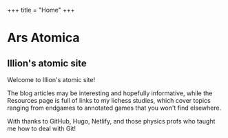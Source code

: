 +++
title = "Home"
+++

# Ars Atomica #

## Illion's atomic site ##

[//]: # (category list: blog, reference)
[//]: # (series list: New-to-nuke, Classic-FICS)
[//]: # (tag list: New-to-nuke, tactics, openings, endgames, game-analysis, general-advice, patterns, pawns, invasions, pawnitisation, beginner, rules, terminology, middlegames)

Welcome to Illion's atomic site!

The blog articles may be interesting and hopefully informative, while the Resources page is full of links to my lichess studies, which cover topics ranging from endgames to annotated games that you won't find elsewhere.

With thanks to GitHub, Hugo, Netlify, and those physics profs who taught me how to deal with Git!